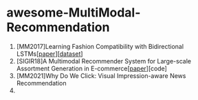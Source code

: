 # awesome-MultiModal-Recommendation


1. [MM2017]Learning Fashion Compatibility with Bidirectional LSTMs[[paper](https://arxiv.org/pdf/1707.05691)][[dataset](https://github.com/AemikaChow/DATASOURCE)]
2. [SIGIR18]A Multimodal Recommender System for Large-scale Assortment Generation in E-commerce[[paper](https://arxiv.org/pdf/1806.11226)][code]
3. [MM2021]Why Do We Click: Visual Impression-aware News Recommendation
4. 
